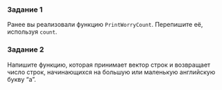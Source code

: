 <h3>Задание 1</h3>
<p>Ранее вы реализовали функцию <code>PrintWorryCount</code>. Перепишите её, используя <code>count</code>.
</p>

<h3>Задание 2</h3>
<p>Напишите функцию, которая принимает вектор строк и возвращает число строк, начинающихся на большую или маленькую английскую букву &ldquo;a&rdquo;.
</p>

